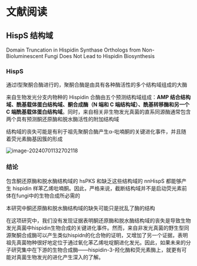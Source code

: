 # 文献阅读

## HispS 结构域

Domain Truncation in Hispidin Synthase Orthologs from Non-Bioluminescent Fungi Does Not Lead to Hispidin Biosynthesis

### HispS

通过I型聚酮合酶进行的，聚酮合酶是由具有各种酶活性的多个结构域组成的大酶

来自生物发光分支内物种的 Hispidin 合酶由五个预测结构域组成：**AMP 结合结构域、酰基载体蛋白结构域、酮合成酶（N 端和 C 端结构域）、酰基转移酶和另一个 C 端酰基载体蛋白结构域**。同时，来自相关非生物发光真菌的直系同源酶通常包含两个具有预测酮还原酶和脱水酶活性的附加结构域

结构域的丧失可能是有利于祖先聚酮合酶产生α-吡喃酮的关键进化事件，并且随着荧光素酶基因簇的形成

![image-20240701132702118](C:\Users\29030\AppData\Roaming\Typora\typora-user-images\image-20240701132702118.png)

### 结论

包含酮还原酶和脱水酶结构域的 hsPKS 和缺乏这些结构域的 nnHispS 都能够产生 hispidin 样苯乙烯吡喃酮。因此，严格来说，截断结构域并不是启动荧光素前体在fungi中的生物合成所必需的

本研究中酮还原酶和脱水酶结构域的缺失可能只是扰乱了酶的结构

在这项研究中，我们没有发现证据表明酮还原酶和脱水酶结构域的丧失是导致生物发光真菌中hispidin生物合成的关键进化事件。然而，来自非发光真菌的野生型同源聚酮合成酶可以产生类似hispidn的化合物的证明，又增加了另一个证据，表明祖先真菌物种很好地定位于通过氧化苯乙烯吡啶酮进化发光。因此，如果未来的分子研究集中在下游的生物合成酶——hispidin-3-羟化酶和荧光素酶上，就更有可能对真菌生物发光的进化产生深入的了解。